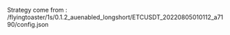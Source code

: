Strategy come from : /flyingtoaster/1s/0.1.2_auenabled_longshort/ETCUSDT_20220805010112_a7190/config.json